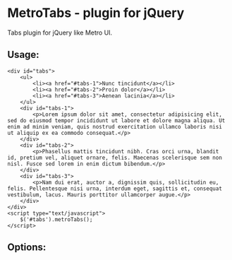 MetroTabs - plugin for jQuery
=============

Tabs plugin for jQuery like Metro UI.

Usage:
-------

    <div id="tabs">
        <ul>
            <li><a href="#tabs-1">Nunc tincidunt</a></li>
            <li><a href="#tabs-2">Proin dolor</a></li>
            <li><a href="#tabs-3">Aenean lacinia</a></li>
        </ul>
        <div id="tabs-1">
            <p>Lorem ipsum dolor sit amet, consectetur adipisicing elit, sed do eiusmod tempor incididunt ut labore et dolore magna aliqua. Ut enim ad minim veniam, quis nostrud exercitation ullamco laboris nisi ut aliquip ex ea commodo consequat.</p>
        </div>
        <div id="tabs-2">
            <p>Phasellus mattis tincidunt nibh. Cras orci urna, blandit id, pretium vel, aliquet ornare, felis. Maecenas scelerisque sem non nisl. Fusce sed lorem in enim dictum bibendum.</p>
        </div>
        <div id="tabs-3">
            <p>Nam dui erat, auctor a, dignissim quis, sollicitudin eu, felis. Pellentesque nisi urna, interdum eget, sagittis et, consequat vestibulum, lacus. Mauris porttitor ullamcorper augue.</p>
        </div>
    </div>
    <script type="text/javascript">
        $('#tabs').metroTabs();
    </script>

Options:
-------
